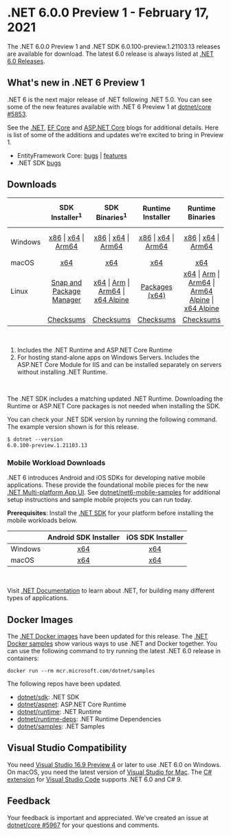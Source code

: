 # .NET 6.0.0 Preview 1 - February 17, 2021

The .NET 6.0.0 Preview 1 and .NET SDK 6.0.100-preview.1.21103.13 releases are available for download. The latest 6.0 release is always listed at [.NET 6.0 Releases](../README.md).

## What's new in .NET 6 Preview 1

.NET 6 is the next major release of .NET following .NET 5.0. You can see some of the new features available with .NET 6 Preview 1 at [dotnet/core #5853](https://github.com/dotnet/core/issues/5853).

See the [.NET][dotnet-blog], [EF Core][ef-blog] and [ASP.NET Core][aspnet-blog] blogs for additional details.
Here is list of some of the additions and updates we're excited to bring in Preview 1.

* EntityFramework Core: [bugs][ef_bugs] | [features][ef_features]
* .NET SDK [bugs][sdk_bugs]

## Downloads

|           | SDK Installer<sup>1</sup>                        | SDK Binaries<sup>1</sup>                 | Runtime Installer                                        | Runtime Binaries                                 | ASP.NET Core Runtime           |Windows Desktop Runtime          |
| --------- | :------------------------------------------:     | :----------------------:                 | :---------------------------:                            | :-------------------------:                      | :-----------------:            | :-----------------:            |
| Windows   | [x86][dotnet-sdk-win-x86.exe] \| [x64][dotnet-sdk-win-x64.exe] \| [Arm64][dotnet-sdk-win-arm64.exe] | [x86][dotnet-sdk-win-x86.zip] \| [x64][dotnet-sdk-win-x64.zip] \|  [Arm64][dotnet-sdk-win-arm64.zip] | [x86][dotnet-runtime-win-x86.exe] \| [x64][dotnet-runtime-win-x64.exe] \| [Arm64][dotnet-runtime-win-arm64.exe] | [x86][dotnet-runtime-win-x86.zip] \| [x64][dotnet-runtime-win-x64.zip] \| [Arm64][dotnet-runtime-win-arm64.zip] | [x86][aspnetcore-runtime-win-x86.exe] \| [x64][aspnetcore-runtime-win-x64.exe] \|<br/> [Hosting Bundle][dotnet-hosting-win.exe]<sup>2</sup> | [x86][windowsdesktop-runtime-win-x86.exe] \| [x64][windowsdesktop-runtime-win-x64.exe]  |
| macOS     | [x64][dotnet-sdk-osx-x64.pkg]  | [x64][dotnet-sdk-osx-x64.tar.gz]     | [x64][dotnet-runtime-osx-x64.pkg] | [x64][dotnet-runtime-osx-x64.tar.gz] | [x64][aspnetcore-runtime-osx-x64.tar.gz] | - |<sup>1</sup>
| Linux     |  [Snap and Package Manager](6.0.0-preview.1-install-instructions.md)  | [x64][dotnet-sdk-linux-x64.tar.gz] \| [Arm][dotnet-sdk-linux-arm.tar.gz] \| [Arm64][dotnet-sdk-linux-arm64.tar.gz] \| [x64 Alpine][dotnet-sdk-linux-musl-x64.tar.gz] | [Packages (x64)][linux-packages] | [x64][dotnet-runtime-linux-x64.tar.gz] \| [Arm][dotnet-runtime-linux-arm.tar.gz] \| [Arm64][dotnet-runtime-linux-arm64.tar.gz] \| [Arm64 Alpine][dotnet-runtime-linux-musl-arm64.tar.gz] \| [x64 Alpine][dotnet-runtime-linux-musl-x64.tar.gz] | [x64][aspnetcore-runtime-linux-x64.tar.gz]<sup>1</sup>  \| [Arm][aspnetcore-runtime-linux-arm.tar.gz]<sup>1</sup> \| [Arm64][aspnetcore-runtime-linux-arm64.tar.gz]<sup>1</sup> \| [x64 Alpine][aspnetcore-runtime-linux-musl-x64.tar.gz] | - | <sup>1</sup> |
|  | [Checksums][checksums-sdk]                             | [Checksums][checksums-sdk]                                      | [Checksums][checksums-runtime]                             | [Checksums][checksums-runtime]  | [Checksums][checksums-runtime]  | [Checksums][checksums-runtime]

</br>

1. Includes the .NET Runtime and ASP.NET Core Runtime
2. For hosting stand-alone apps on Windows Servers. Includes the ASP.NET Core Module for IIS and can be installed separately on servers without installing .NET Runtime.

</br>

The .NET SDK includes a matching updated .NET Runtime. Downloading the Runtime or ASP.NET Core packages is not needed when installing the SDK.

You can check your .NET SDK version by running the following command. The example version shown is for this release.

```console
$ dotnet --version
6.0.100-preview.1.21103.13
```

### Mobile Workload Downloads

.NET 6 introduces Android and iOS SDKs for developing native mobile applications. These provide the foundational mobile pieces for the new [.NET Multi-platform App UI](https://github.com/dotnet/maui). See [dotnet/net6-mobile-samples](https://github.com/dotnet/net6-mobile-samples) for additional setup instructions and sample mobile projects you can run today.

**Prerequisites**: Install the [.NET SDK](#downloads) for your platform before installing the mobile workloads below.

|           | Android SDK Installer                        | iOS SDK Installer                 |
| --------- | :------------------------------------------:     | :----------------------:                 |
| Windows   | [x64][android-win] | [x64][ios-win]  |
| macOS   | [x64][android-mac] | [x64][ios-mac]  |

</br>

Visit [.NET Documentation](https://learn.microsoft.com/dotnet/core/) to learn about .NET, for building many different types of applications.


## Docker Images

The [.NET Docker images](https://hub.docker.com/_/microsoft-dotnet) have been updated for this release. The [.NET Docker samples](https://github.com/dotnet/dotnet-docker/blob/main/samples/README.md) show various ways to use .NET and Docker together. You can use the following command to try running the latest .NET 6.0 release in containers:

```console
docker run --rm mcr.microsoft.com/dotnet/samples
```

The following repos have been updated.

* [dotnet/sdk](https://hub.docker.com/_/microsoft-dotnet-sdk/): .NET SDK
* [dotnet/aspnet](https://hub.docker.com/_/microsoft-dotnet-aspnet/): ASP.NET Core Runtime
* [dotnet/runtime](https://hub.docker.com/_/microsoft-dotnet-runtime/): .NET Runtime
* [dotnet/runtime-deps](https://hub.docker.com/_/microsoft-dotnet-runtime-deps/): .NET Runtime Dependencies
* [dotnet/samples](https://hub.docker.com/_/microsoft-dotnet-samples/): .NET Samples

## Visual Studio Compatibility

You need [Visual Studio 16.9 Preview 4](https://visualstudio.microsoft.com) or later to use .NET 6.0 on Windows. On macOS, you need the latest version of [Visual Studio for Mac](https://visualstudio.microsoft.com/vs/mac/). The [C# extension](https://code.visualstudio.com/docs/languages/dotnet) for [Visual Studio Code](https://code.visualstudio.com/) supports .NET 6.0 and C# 9.


## Feedback

Your feedback is important and appreciated. We've created an issue at [dotnet/core #5967](https://github.com/dotnet/core/issues/5967) for your questions and comments.

[blob-runtime]: https://dotnetcli.blob.core.windows.net/dotnet/Runtime/
[blob-sdk]: https://dotnetcli.blob.core.windows.net/dotnet/Sdk/
[release-notes]: https://github.com/dotnet/core/blob/main/release-notes/6.0/preview/6.0.0-preview.1.md

[checksums-runtime]: https://dotnetcli.blob.core.windows.net/dotnet/checksums/6.0.0-preview.1-sha.txt
[checksums-sdk]: https://dotnetcli.blob.core.windows.net/dotnet/checksums/6.0.0-preview.1-sha.txt

[linux-install]: https://learn.microsoft.com/dotnet/core/install/linux
[linux-setup]: https://github.com/dotnet/core/blob/main/Documentation/linux-setup.md

[dotnet-blog]:  https://devblogs.microsoft.com/dotnet/announcing-net-6-preview-1/
[aspnet-blog]: https://devblogs.microsoft.com/aspnet/asp-net-core-updates-in-net-6-preview-1
[ef-blog]: https://devblogs.microsoft.com/dotnet/announcing-entity-framework-core-6-0-preview-1/
[ef_bugs]: https://github.com/dotnet/efcore/issues?q=is%3Aissue+milestone%3A6.0.0-preview1+is%3Aclosed+label%3Atype-bug
[ef_features]: https://github.com/dotnet/efcore/issues?q=is%3Aissue+milestone%3A6.0.0-preview1+is%3Aclosed+label%3Atype-enhancement

[aspnet_bugs]: https://github.com/aspnet/AspNetCore/issues?q=is%3Aissue+milestone%3A6.0.0-preview1+label%3ADone+label%3Abug
[aspnet_features]: https://github.com/aspnet/AspNetCore/issues?q=is%3Aissue+milestone%3A6.0.0-preview1+label%3ADone+label%3Aenhancement
[runtime_bugs]: https://github.com/dotnet/runtime/issues?utf8=%E2%9C%93&q=is%3Aissue+milestone%3A6.0+label%3Abug+
[runtime_features]: https://github.com/dotnet/runtime/issues?q=is%3Aissue+milestone%3A6.0+label%3Aenhancement

[sdk_bugs]: https://github.com/dotnet/sdk/issues?q=is%3Aissue+is%3Aclosed+milestone%3A6.0.1xx
[linux-packages]: 6.0.0-preview.1-install-instructions.md

[//]: # ( Runtime 6.0.0-preview.1.21102.12)
[dotnet-runtime-linux-arm.tar.gz]: https://download.visualstudio.microsoft.com/download/pr/4e51a05a-48d9-43e7-b01f-d310c72bccec/9d0afbd7768e9375b17242849a5dfb27/dotnet-runtime-6.0.0-preview.1.21102.12-linux-arm.tar.gz
[dotnet-runtime-linux-arm64.tar.gz]: https://download.visualstudio.microsoft.com/download/pr/5e0d0c82-d02e-4538-9368-a811ca5e2e5d/d466e46d5a5902f125557890369bec77/dotnet-runtime-6.0.0-preview.1.21102.12-linux-arm64.tar.gz
[dotnet-runtime-linux-musl-arm64.tar.gz]: https://download.visualstudio.microsoft.com/download/pr/982f4116-9fb6-45c6-9dc6-91c468448d75/4e4294ac124e54a5bfe65a85a4c1c781/dotnet-runtime-6.0.0-preview.1.21102.12-linux-musl-arm64.tar.gz
[dotnet-runtime-linux-musl-x64.tar.gz]: https://download.visualstudio.microsoft.com/download/pr/d1141a8c-60ef-4e40-9d2f-2731d7a3eb23/1459ce3fc065c0fa32a7c2592f66a126/dotnet-runtime-6.0.0-preview.1.21102.12-linux-musl-x64.tar.gz
[dotnet-runtime-linux-x64.tar.gz]: https://download.visualstudio.microsoft.com/download/pr/8f151cb8-5cf0-45e5-b1b0-c16b631b24bd/d12028755ec7abb4f87f16e6fa6e8add/dotnet-runtime-6.0.0-preview.1.21102.12-linux-x64.tar.gz
[dotnet-runtime-osx-x64.pkg]: https://download.visualstudio.microsoft.com/download/pr/62a705de-f063-4dc1-912b-6727ab3295cd/a3845e7371b03fa813384d0e16ebaa20/dotnet-runtime-6.0.0-preview.1.21102.12-osx-x64.pkg
[dotnet-runtime-osx-x64.tar.gz]: https://download.visualstudio.microsoft.com/download/pr/2b0f29e1-918c-4ede-94c2-4317f1914305/f2b88f8ce148d158e4a6b606b5b75205/dotnet-runtime-6.0.0-preview.1.21102.12-osx-x64.tar.gz
[dotnet-runtime-win-arm64.exe]: https://download.visualstudio.microsoft.com/download/pr/dacaafab-f672-4afa-b0c8-b4d531cded4b/516e966b362126a111b77001da9c265e/dotnet-runtime-6.0.0-preview.1.21102.12-win-arm64.exe
[dotnet-runtime-win-arm64.zip]: https://download.visualstudio.microsoft.com/download/pr/3f917e65-d6cc-40f8-af28-477aea7dffe1/2bf1a0e12dff945518591646abe24a01/dotnet-runtime-6.0.0-preview.1.21102.12-win-arm64.zip
[dotnet-runtime-win-x64.exe]: https://download.visualstudio.microsoft.com/download/pr/79bdf367-c2a7-4f78-a139-e009ebbdff20/c4071c63b9972749ee39b88b4025a0f2/dotnet-runtime-6.0.0-preview.1.21102.12-win-x64.exe
[dotnet-runtime-win-x64.zip]: https://download.visualstudio.microsoft.com/download/pr/0a605ac5-b3ea-4683-b20e-a96ca05123fa/82bca2ae7d45ccf4adc33caf9f2819c8/dotnet-runtime-6.0.0-preview.1.21102.12-win-x64.zip
[dotnet-runtime-win-x86.exe]: https://download.visualstudio.microsoft.com/download/pr/a911ac72-40ea-4ae1-a2e8-ab99c52c8789/e3fece89d74d33e1b431248ed9b6d021/dotnet-runtime-6.0.0-preview.1.21102.12-win-x86.exe
[dotnet-runtime-win-x86.zip]: https://download.visualstudio.microsoft.com/download/pr/000dc492-3559-4c08-b90a-1a404b1a6fb0/574470f804128905a60ec2214de57262/dotnet-runtime-6.0.0-preview.1.21102.12-win-x86.zip

[//]: # ( WindowsDesktop 6.0.0-preview.1.21103.5)
[windowsdesktop-runtime-win-x64.exe]: https://download.visualstudio.microsoft.com/download/pr/f0b993bb-ac67-4e10-b2b3-193c426dbb32/25aff17ca340404619c01ce5c3b863e9/windowsdesktop-runtime-6.0.0-preview.1.21103.5-win-x64.exe
[windowsdesktop-runtime-win-x86.exe]: https://download.visualstudio.microsoft.com/download/pr/4dcdf96f-efab-4e31-9958-a94d9e2d9941/55ba1027551e3c6c554c4687a2e31abc/windowsdesktop-runtime-6.0.0-preview.1.21103.5-win-x86.exe

[//]: # ( ASP 6.0.0-preview.1.21103.6)
[aspnetcore-runtime-linux-arm.tar.gz]: https://download.visualstudio.microsoft.com/download/pr/f73111b7-fe98-46b5-8ee2-2daaa9dcd8f8/0e67eddf63fd2921f3712612be496762/aspnetcore-runtime-6.0.0-preview.1.21103.6-linux-arm.tar.gz
[aspnetcore-runtime-linux-arm64.tar.gz]: https://download.visualstudio.microsoft.com/download/pr/3071a61a-7fba-46b7-906f-0ccbf376e59e/7fbeb61db58c41427123d67e38efb0ea/aspnetcore-runtime-6.0.0-preview.1.21103.6-linux-arm64.tar.gz
[aspnetcore-runtime-linux-musl-arm64.tar.gz]: https://download.visualstudio.microsoft.com/download/pr/2276322a-ce67-4751-b8cc-57203ed8b312/787fdcea85f8dfeea88cb64c5f63bfa2/aspnetcore-runtime-6.0.0-preview.1.21103.6-linux-musl-arm64.tar.gz
[aspnetcore-runtime-linux-musl-x64.tar.gz]: https://download.visualstudio.microsoft.com/download/pr/bbeeaef7-f491-40d1-a040-76ddad5589c7/9f5157798865425100c7b865ab02bef5/aspnetcore-runtime-6.0.0-preview.1.21103.6-linux-musl-x64.tar.gz
[aspnetcore-runtime-linux-x64.tar.gz]: https://download.visualstudio.microsoft.com/download/pr/46c95bce-e490-4f22-84a6-41258b6416bc/05c05a9eb8b7fe70d91285970d16263b/aspnetcore-runtime-6.0.0-preview.1.21103.6-linux-x64.tar.gz
[aspnetcore-runtime-osx-x64.tar.gz]: https://download.visualstudio.microsoft.com/download/pr/9c1c4e05-2adb-4ea0-9d9a-f0c7406de9c0/af48195a4e770620a0721dd27fdcb4c9/aspnetcore-runtime-6.0.0-preview.1.21103.6-osx-x64.tar.gz
[aspnetcore-runtime-win-arm64.zip]: https://download.visualstudio.microsoft.com/download/pr/60be0841-3aec-4a13-8f42-2b2197b9cff7/23e3db6d14bfb2254e1d683ae9a6dd75/aspnetcore-runtime-6.0.0-preview.1.21103.6-win-arm64.zip
[aspnetcore-runtime-win-x64.exe]: https://download.visualstudio.microsoft.com/download/pr/67eac8cf-f9e0-46a2-996c-04de0385aaeb/6f64f2b56712be7bd6dae93876268aa2/aspnetcore-runtime-6.0.0-preview.1.21103.6-win-x64.exe
[aspnetcore-runtime-win-x64.zip]: https://download.visualstudio.microsoft.com/download/pr/5306af41-ef80-43c8-b6d9-fbc52e6a055a/2187c965ece1546356bf4a6e18f61939/aspnetcore-runtime-6.0.0-preview.1.21103.6-win-x64.zip
[aspnetcore-runtime-win-x86.exe]: https://download.visualstudio.microsoft.com/download/pr/f2c1e6bc-6282-445a-af57-43fac5a00a61/9244b0c7f5fa793fdeddcb7012798632/aspnetcore-runtime-6.0.0-preview.1.21103.6-win-x86.exe
[aspnetcore-runtime-win-x86.zip]: https://download.visualstudio.microsoft.com/download/pr/b26b6b55-2805-4ca1-ab4b-4a256b22446e/a1848abbac5253864c89bd9ad822e441/aspnetcore-runtime-6.0.0-preview.1.21103.6-win-x86.zip
[dotnet-hosting-win.exe]: https://download.visualstudio.microsoft.com/download/pr/668a80ef-ab83-4680-bdc5-e5e787a1c051/3d10f1e68c802a4e60e9dd45ffd7c32a/dotnet-hosting-6.0.0-preview.1.21103.6-win.exe

[//]: # ( SDK w.1.21103 )
[dotnet-sdk-linux-arm.tar.gz]: https://download.visualstudio.microsoft.com/download/pr/3b62cfcf-589e-43b3-993b-517c70c93a22/0ecae846884376fecc5de8a4f6d6c927/dotnet-sdk-6.0.100-preview.1.21103.13-linux-arm.tar.gz
[dotnet-sdk-linux-arm64.tar.gz]: https://download.visualstudio.microsoft.com/download/pr/9143768a-e997-45b5-b818-e5b96ac0c24c/b5c7eb4476e9cdb56deb62d2a26f729d/dotnet-sdk-6.0.100-preview.1.21103.13-linux-arm64.tar.gz
[dotnet-sdk-linux-musl-x64.tar.gz]: https://download.visualstudio.microsoft.com/download/pr/5d837dff-229d-47cf-b2cf-69dbb3a7e928/8863976e15b6d4391e3611fddb3c073e/dotnet-sdk-6.0.100-preview.1.21103.13-linux-musl-x64.tar.gz
[dotnet-sdk-linux-x64.tar.gz]: https://download.visualstudio.microsoft.com/download/pr/579aac9e-53dd-404e-9452-9910bc9be422/1c47683215dd54a3837fc4b338ddb6a6/dotnet-sdk-6.0.100-preview.1.21103.13-linux-x64.tar.gz
[dotnet-sdk-osx-x64.pkg]: https://download.visualstudio.microsoft.com/download/pr/f7224456-9898-45b6-8acc-b110900653cd/817c4e3b1ee787985fdf85032eb2752d/dotnet-sdk-6.0.100-preview.1.21103.13-osx-x64.pkg
[dotnet-sdk-osx-x64.tar.gz]: https://download.visualstudio.microsoft.com/download/pr/e9e781b5-9b2e-4180-9f47-bfb5a5cf98b1/0ad0afbe2d322e521e15156089779f3e/dotnet-sdk-6.0.100-preview.1.21103.13-osx-x64.tar.gz
[dotnet-sdk-win-arm64.exe]: https://download.visualstudio.microsoft.com/download/pr/69c0d82c-78d1-4cf6-b364-68fa96159166/57022ee819185466e0747ef7f48b6276/dotnet-sdk-6.0.100-preview.1.21103.13-win-arm64.exe
[dotnet-sdk-win-arm64.zip]: https://download.visualstudio.microsoft.com/download/pr/971194ae-f2fc-48d1-bf90-378f61591188/e7fbf3421848aa2edf3d360005630125/dotnet-sdk-6.0.100-preview.1.21103.13-win-arm64.zip
[dotnet-sdk-win-x64.exe]: https://download.visualstudio.microsoft.com/download/pr/68e6514a-ec0f-46ea-a00a-76ec205c42cc/f68e27ee1a41320ad5e331ccd6bcab9f/dotnet-sdk-6.0.100-preview.1.21103.13-win-x64.exe
[dotnet-sdk-win-x64.zip]: https://download.visualstudio.microsoft.com/download/pr/44c6ceec-db98-4123-a3fe-93ef2afc3ad5/ba06a9b2045ed9ed7f51cbe62ccdf401/dotnet-sdk-6.0.100-preview.1.21103.13-win-x64.zip
[dotnet-sdk-win-x86.exe]: https://download.visualstudio.microsoft.com/download/pr/fb137455-6524-4789-9339-e930175f181a/8b415c1334797ffed535317a9d29366e/dotnet-sdk-6.0.100-preview.1.21103.13-win-x86.exe
[dotnet-sdk-win-x86.zip]: https://download.visualstudio.microsoft.com/download/pr/ea41603b-fdff-4e66-bdac-b9a76930a1eb/3b1547d83ef502c887c9d8f7a37df698/dotnet-sdk-6.0.100-preview.1.21103.13-win-x86.zip

[android-mac]: https://aka.ms/net6-preview1-android-mac
[android-win]: https://aka.ms/net6-preview1-android-windows
[ios-mac]: https://aka.ms/net6-preview1-ios-mac
[ios-win]: https://aka.ms/net6-preview1-ios-windows

[//]: # ( Symbols )
